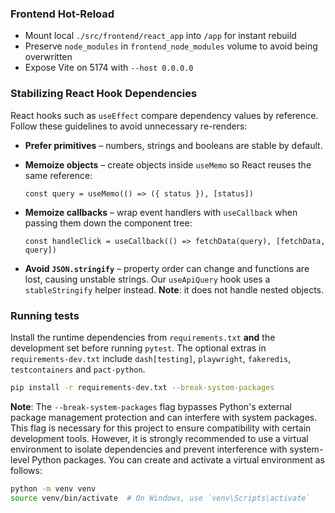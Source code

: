 ### Frontend Hot-Reload
- Mount local `./src/frontend/react_app` into `/app` for instant rebuild
- Preserve `node_modules` in `frontend_node_modules` volume to avoid being overwritten
- Expose Vite on 5174 with `--host 0.0.0.0`

### Stabilizing React Hook Dependencies
React hooks such as `useEffect` compare dependency values by reference. Follow
these guidelines to avoid unnecessary re-renders:

- **Prefer primitives** – numbers, strings and booleans are stable by default.
- **Memoize objects** – create objects inside `useMemo` so React reuses the same
  reference:

  ```tsx
  const query = useMemo(() => ({ status }), [status])
  ```

- **Memoize callbacks** – wrap event handlers with `useCallback` when passing
  them down the component tree:

  ```tsx
  const handleClick = useCallback(() => fetchData(query), [fetchData, query])
  ```

- **Avoid `JSON.stringify`** – property order can change and functions are lost,
  causing unstable strings. Our `useApiQuery` hook uses a `stableStringify`
  helper instead. **Note**: it does not handle nested objects.

### Running tests
Install the runtime dependencies from `requirements.txt` **and** the development
set before running `pytest`. The optional extras in `requirements-dev.txt`
include `dash[testing]`, `playwright`, `fakeredis`, `testcontainers` and
`pact-python`.

```bash
pip install -r requirements-dev.txt --break-system-packages
```
**Note**: The `--break-system-packages` flag bypasses Python's external package management protection and can interfere with system packages. This flag is necessary for this project to ensure compatibility with certain development tools. However, it is strongly recommended to use a virtual environment to isolate dependencies and prevent interference with system-level Python packages. You can create and activate a virtual environment as follows:

```bash
python -m venv venv
source venv/bin/activate  # On Windows, use `venv\Scripts\activate`
